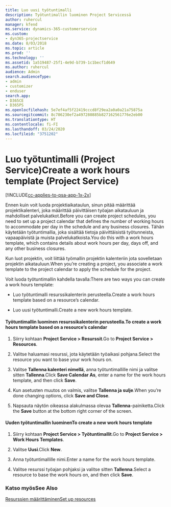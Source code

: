 ```yaml
---
title: Luo uusi työtuntimalli
description: Työtuntimallin luominen Project Servicessä
author: ruhercul
manager: kfend
ms.service: dynamics-365-customerservice
ms.custom:
- dyn365-projectservice
ms.date: 8/03/2018
ms.topic: article
ms.prod: ''
ms.technology: ''
ms.assetid: 1a519487-25f1-4e9d-b739-1c1becf1d649
ms.author: ruhercul
audience: Admin
search.audienceType:
- admin
- customizer
- enduser
search.app:
- D365CE
- D365PS
ms.openlocfilehash: 5e7ef4af5f22419cccd8f29ea2a0a0a21a75875a
ms.sourcegitcommit: 8c786230ef2a497280885b827162561776e2eb00
ms.translationtype: HT
ms.contentlocale: fi-FI
ms.lasthandoff: 03/24/2020
ms.locfileid: "3751202"
---
```

# <a name="create-a-work-hours-template-project-service"></a><span data-ttu-id="f2099-103">Luo työtuntimalli (Project Service)</span><span class="sxs-lookup"><span data-stu-id="f2099-103">Create a work hours template (Project Service)</span></span>

[!INCLUDE[cc-applies-to-psa-app-1x-2x](../includes/cc-applies-to-psa-app-1x-2x.md)]

<span data-ttu-id="f2099-104">Ennen kuin voit luoda projektiaikataulun, sinun pitää määrittää projektikalenteri, joka määrittää päivittäisen työajan aikatauluun ja mahdolliset palvelukatkot.</span><span class="sxs-lookup"><span data-stu-id="f2099-104">Before you can create project schedules, you need to set up a project calendar that defines the number of working hours to accommodate per day in the schedule and any business closures.</span></span> <span data-ttu-id="f2099-105">Tähän käytetään työtuntimallia, joka sisältää tietoja päivittäisistä työtunneista, vapaapäivistä ja muista palvelukatkoista.</span><span class="sxs-lookup"><span data-stu-id="f2099-105">You do this with a work hours template, which contains details about work hours per day, days off, and any other business closures.</span></span>  
  
 <span data-ttu-id="f2099-106">Kun luot projektin, voit liittää työmallin projektin kalenteriin jota sovelletaan projektin aikatauluun.</span><span class="sxs-lookup"><span data-stu-id="f2099-106">When you’re creating a project, you associate a work template to the project calendar to apply the schedule for the project.</span></span>  
  
 <span data-ttu-id="f2099-107">Voit luoda työtuntimallin kahdella tavalla:</span><span class="sxs-lookup"><span data-stu-id="f2099-107">There are two ways you can create a work hours template:</span></span>  
  
-   <span data-ttu-id="f2099-108">Luo työtuntimalli resurssikalenterin perusteella.</span><span class="sxs-lookup"><span data-stu-id="f2099-108">Create a work hours template based on a resource’s calendar.</span></span>  
  
-   <span data-ttu-id="f2099-109">Luo uusi työtuntimalli.</span><span class="sxs-lookup"><span data-stu-id="f2099-109">Create a new work hours template.</span></span>  
  
#### <a name="to-create-a-work-hours-template-based-on-a-resources-calendar"></a><span data-ttu-id="f2099-110">Työtuntimallin luominen resurssikalenterin perusteella.</span><span class="sxs-lookup"><span data-stu-id="f2099-110">To create a work hours template based on a resource’s calendar</span></span>  
  
1.  <span data-ttu-id="f2099-111">Siirry kohtaan **Project Service > Resurssit**.</span><span class="sxs-lookup"><span data-stu-id="f2099-111">Go to **Project Service > Resources**.</span></span>  
  
2.  <span data-ttu-id="f2099-112">Valitse haluamasi resurssi, jota käytetään työaikasi pohjana.</span><span class="sxs-lookup"><span data-stu-id="f2099-112">Select the resource you want to base your work hours on.</span></span>  
  
3.  <span data-ttu-id="f2099-113">Valitse **Tallenna kalenteri nimellä**, anna työtuntimallille nimi ja valitse sitten **Tallenna**.</span><span class="sxs-lookup"><span data-stu-id="f2099-113">Click **Save Calendar As**, enter a name for the work hours template, and then click **Save**.</span></span>  
  
4.  <span data-ttu-id="f2099-114">Kun asetusten muutos on valmis, valitse **Tallenna ja sulje**.</span><span class="sxs-lookup"><span data-stu-id="f2099-114">When you’re done changing options, click **Save and Close**.</span></span>  
  
5.  <span data-ttu-id="f2099-115">Napsauta näytön oikeassa alakulmassa olevaa **Tallenna**-painiketta.</span><span class="sxs-lookup"><span data-stu-id="f2099-115">Click the **Save** button at the bottom right corner of the screen.</span></span>  
  
#### <a name="to-create-a-new-work-hours-template"></a><span data-ttu-id="f2099-116">Uuden työtuntimallin luominen</span><span class="sxs-lookup"><span data-stu-id="f2099-116">To create a new work hours template</span></span>  
  
1.  <span data-ttu-id="f2099-117">Siirry kohtaan **Project Service > Työtuntimallit**.</span><span class="sxs-lookup"><span data-stu-id="f2099-117">Go to **Project Service > Work Hours Templates**.</span></span>  
  
2.  <span data-ttu-id="f2099-118">Valitse **Uusi**.</span><span class="sxs-lookup"><span data-stu-id="f2099-118">Click **New**.</span></span>  
  
3.  <span data-ttu-id="f2099-119">Anna työtuntimallille nimi.</span><span class="sxs-lookup"><span data-stu-id="f2099-119">Enter a name for the work hours template.</span></span>  
  
4.  <span data-ttu-id="f2099-120">Valitse resurssi työajan pohjaksi ja valitse sitten **Tallenna**.</span><span class="sxs-lookup"><span data-stu-id="f2099-120">Select a resource to base the work hours on, and then click **Save**.</span></span>  
  
### <a name="see-also"></a><span data-ttu-id="f2099-121">Katso myös</span><span class="sxs-lookup"><span data-stu-id="f2099-121">See Also</span></span>  
 [<span data-ttu-id="f2099-122">Resurssien määrittäminen</span><span class="sxs-lookup"><span data-stu-id="f2099-122">Set up resources</span></span>](../project-service/set-up-resources.md)
